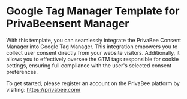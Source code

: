# Google Tag Manager Template for PrivaBeensent Manager

With this template, you can seamlessly integrate the PrivaBee Consent Manager into Google Tag Manager. This integration empowers you to collect user consent directly from your website visitors. Additionally, it allows you to effectively oversee the GTM tags responsible for cookie settings, ensuring full compliance with the user's selected consent preferences.

To get started, please register an account on the PrivaBee platform by visiting: <https://privabee.com/>

